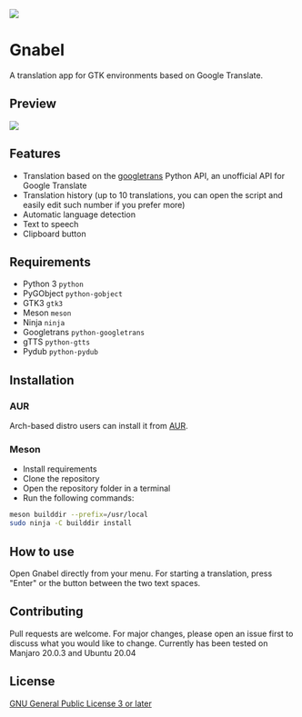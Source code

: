 ![](https://raw.githubusercontent.com/gi-lom/gnabel/master2/data/gnabel.svg)

# Gnabel
A translation app for GTK environments based on Google Translate.

## Preview
![](https://raw.githubusercontent.com/gi-lom/gnabel/master2/preview.png)

## Features
- Translation based on the [googletrans](https://github.com/ssut/py-googletrans) Python API, an unofficial API for Google Translate
- Translation history (up to 10 translations, you can open the script and easily edit such number if you prefer more)
- Automatic language detection
- Text to speech
- Clipboard button

## Requirements

- Python 3 `python`
- PyGObject `python-gobject`
- GTK3 `gtk3`
- Meson `meson`
- Ninja `ninja`
- Googletrans `python-googletrans`
- gTTS `python-gtts`
- Pydub `python-pydub`

## Installation

### AUR
Arch-based distro users can install it from [AUR](https://aur.archlinux.org/packages/gnabel/).

### Meson
- Install requirements
- Clone the repository
- Open the repository folder in a terminal
- Run the following commands: 

```bash
meson builddir --prefix=/usr/local
sudo ninja -C builddir install
```

## How to use

Open Gnabel directly from your menu. For starting a translation, press "Enter" or the button between the two text spaces.

## Contributing
Pull requests are welcome. For major changes, please open an issue first to discuss what you would like to change.
Currently has been tested on Manjaro 20.0.3 and Ubuntu 20.04

## License
[GNU General Public License 3 or later](https://www.gnu.org/licenses/gpl-3.0.en.html)
